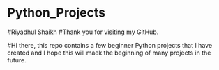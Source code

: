 # Python_Projects

#Riyadhul Shaikh
#Thank you for visiting my GitHub.

#Hi there, this repo contains a few beginner Python projects that I have created and I hope this will maek the beginning of many projects in the future.

